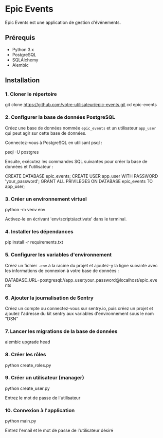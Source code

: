 # Epic Events

Epic Events est une application de gestion d'événements.

## Prérequis

- Python 3.x
- PostgreSQL
- SQLAlchemy
- Alembic

## Installation

### 1. Cloner le répertoire

git clone https://github.com/votre-utilisateur/epic-events.git
cd epic-events

### 2. Configurer la base de données PostgreSQL

Créez une base de données nommée `epic_events` et un utilisateur `app_user` qui peut agir sur cette base de données.

Connectez-vous à PostgreSQL en utilisant psql :

psql -U postgres

Ensuite, exécutez les commandes SQL suivantes pour créer la base de données et l'utilisateur :

CREATE DATABASE epic_events;
CREATE USER app_user WITH PASSWORD 'your_password';
GRANT ALL PRIVILEGES ON DATABASE epic_events TO app_user;

### 3. Créer un environnement virtuel

python -m venv env

Activez-le en écrivant 'env\scripts\activate' dans le terminal.

### 4. Installer les dépendances

pip install -r requirements.txt

### 5. Configurer les variables d'environnement

Créez un fichier `.env` à la racine du projet et ajoutez-y la ligne suivante avec les informations de connexion à votre base de données :

DATABASE_URL=postgresql://app_user:your_password@localhost/epic_events

### 6. Ajouter la journalisation de Sentry

Créez un compte ou connectez-vous sur sentry.io, puis créez un projet et ajoutez l'adresse du kit sentry aux variables d'environnement sous le nom "DSN"

### 7. Lancer les migrations de la base de données

alembic upgrade head

### 8. Créer les rôles

python create_roles.py

### 9. Créer un utilisateur (manager)

python create_user.py

Entrez le mot de passe de l'utilisateur

### 10. Connexion à l'application

python main.py

Entrez l'email et le mot de passe de l'utilisateur désiré
